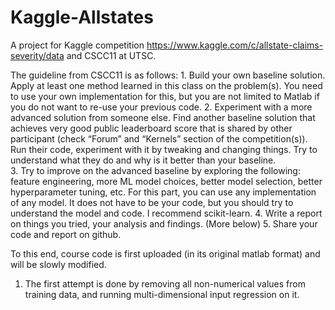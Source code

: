 # Kaggle-Allstates
A project for Kaggle competition https://www.kaggle.com/c/allstate-claims-severity/data and CSCC11 at UTSC.

The guideline from CSCC11 is as follows:
	1. Build your own baseline solution. Apply at least one method learned in this class on the problem(s). You need to use your own implementation for this, but you are not limited to Matlab if you do not want to re-use your previous code.
	2. Experiment with a more advanced solution from someone else. Find another baseline solution that achieves very good public leaderboard score that is shared by other participant (check “Forum” and “Kernels” section of the competition(s)). Run their code, experiment with it by tweaking and changing things. Try to understand what they do and why is it better than your baseline.  
	3. Try to improve on the advanced baseline by exploring the following: feature engineering, more ML model choices, better model selection, better hyperparameter tuning, etc. For this part, you can use any implementation of any model. It does not have to be your code, but you should try to understand the model and code. I recommend scikit-learn.
	4. Write a report on things you tried, your analysis and findings. (More below)
	5. Share your code and report on github.

To this end, course code is first uploaded (in its original matlab format) and will be slowly modified.

1. The first attempt is done by removing all non-numerical values from training data, and running multi-dimensional input regression on it.
